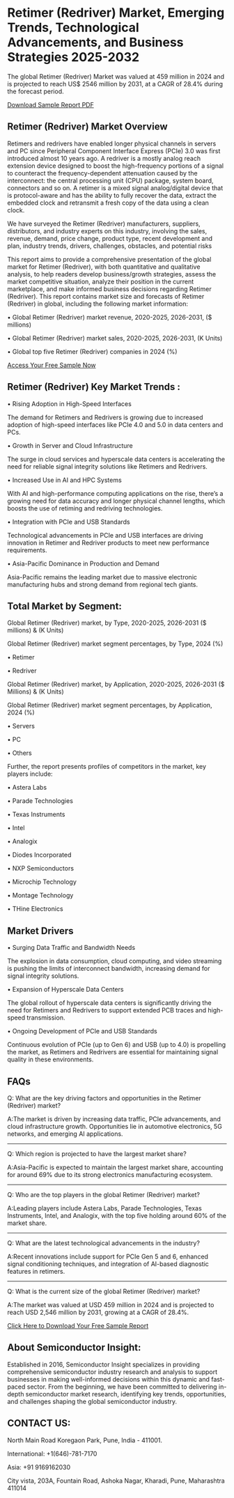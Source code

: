 <h1>Retimer (Redriver) Market, Emerging Trends, Technological Advancements, and Business Strategies 2025-2032</h1>

The global Retimer (Redriver) Market was valued at 459 million in 2024 and is projected to reach US$ 2546 million by 2031, at a CAGR of 28.4% during the forecast period.

[Download Sample Report PDF
](https://semiconductorinsight.com/download-sample-report/?product_id=91016)

<h2>Retimer (Redriver) Market Overview</h2>

Retimers and redrivers have enabled longer physical channels in servers and PC since Peripheral Component Interface Express (PCIe) 3.0 was first introduced almost 10 years ago. A redriver is a mostly analog reach extension device designed to boost the high-frequency portions of a signal to counteract the frequency-dependent attenuation caused by the interconnect: the central processing unit (CPU) package, system board, connectors and so on. A retimer is a mixed signal analog/digital device that is protocol-aware and has the ability to fully recover the data, extract the embedded clock and retransmit a fresh copy of the data using a clean clock.

We have surveyed the Retimer (Redriver) manufacturers, suppliers, distributors, and industry experts on this industry, involving the sales, revenue, demand, price change, product type, recent development and plan, industry trends, drivers, challenges, obstacles, and potential risks

This report aims to provide a comprehensive presentation of the global market for Retimer (Redriver), with both quantitative and qualitative analysis, to help readers develop business/growth strategies, assess the market competitive situation, analyze their position in the current marketplace, and make informed business decisions regarding Retimer (Redriver). This report contains market size and forecasts of Retimer (Redriver) in global, including the following market information:

•	Global Retimer (Redriver) market revenue, 2020-2025, 2026-2031, ($ millions)

•	Global Retimer (Redriver) market sales, 2020-2025, 2026-2031, (K Units)

•	Global top five Retimer (Redriver) companies in 2024 (%)

[Access Your Free Sample Now
](https://semiconductorinsight.com/report/retimer-redriver-market/)

<h2>Retimer (Redriver) Key Market Trends  :</h2>

•	Rising Adoption in High-Speed Interfaces

The demand for Retimers and Redrivers is growing due to increased adoption of high-speed interfaces like PCIe 4.0 and 5.0 in data centers and PCs.

•	Growth in Server and Cloud Infrastructure

The surge in cloud services and hyperscale data centers is accelerating the need for reliable signal integrity solutions like Retimers and Redrivers.

•	Increased Use in AI and HPC Systems

With AI and high-performance computing applications on the rise, there’s a growing need for data accuracy and longer physical channel lengths, which boosts the use of retiming and redriving technologies.

•	Integration with PCIe and USB Standards

Technological advancements in PCIe and USB interfaces are driving innovation in Retimer and Redriver products to meet new performance requirements.

•	Asia-Pacific Dominance in Production and Demand

Asia-Pacific remains the leading market due to massive electronic manufacturing hubs and strong demand from regional tech giants.

<h2>Total Market by Segment:</h2>

Global Retimer (Redriver) market, by Type, 2020-2025, 2026-2031 ($ millions) & (K Units)

Global Retimer (Redriver) market segment percentages, by Type, 2024 (%)

•	Retimer

•	Redriver

Global Retimer (Redriver) market, by Application, 2020-2025, 2026-2031 ($ Millions) & (K Units)

Global Retimer (Redriver) market segment percentages, by Application, 2024 (%)

•	Servers

•	PC

•	Others

Further, the report presents profiles of competitors in the market, key players include:

•	Astera Labs

•	Parade Technologies

•	Texas Instruments

•	Intel

•	Analogix

•	Diodes Incorporated

•	NXP Semiconductors

•	Microchip Technology

•	Montage Technology

•	THine Electronics

<h2>Market Drivers</h2>

•	Surging Data Traffic and Bandwidth Needs

The explosion in data consumption, cloud computing, and video streaming is pushing the limits of interconnect bandwidth, increasing demand for signal integrity solutions.

•	Expansion of Hyperscale Data Centers

The global rollout of hyperscale data centers is significantly driving the need for Retimers and Redrivers to support extended PCB traces and high-speed transmission.

•	Ongoing Development of PCIe and USB Standards

Continuous evolution of PCIe (up to Gen 6) and USB (up to 4.0) is propelling the market, as Retimers and Redrivers are essential for maintaining signal quality in these environments.

<h2>FAQs</h2>

Q: What are the key driving factors and opportunities in the Retimer (Redriver) market?

A:The market is driven by increasing data traffic, PCIe advancements, and cloud infrastructure growth. Opportunities lie in automotive electronics, 5G networks, and emerging AI applications.

________________________________________

Q: Which region is projected to have the largest market share?

A:Asia-Pacific is expected to maintain the largest market share, accounting for around 69% due to its strong electronics manufacturing ecosystem.

________________________________________

Q: Who are the top players in the global Retimer (Redriver) market?

A:Leading players include Astera Labs, Parade Technologies, Texas Instruments, Intel, and Analogix, with the top five holding around 60% of the market share.

________________________________________

Q: What are the latest technological advancements in the industry?

A:Recent innovations include support for PCIe Gen 5 and 6, enhanced signal conditioning techniques, and integration of AI-based diagnostic features in retimers.

________________________________________

Q: What is the current size of the global Retimer (Redriver) market?

A:The market was valued at USD 459 million in 2024 and is projected to reach USD 2,546 million by 2031, growing at a CAGR of 28.4%.

[Click Here to Download Your Free Sample Report 
](https://semiconductorinsight.com/download-sample-report/?product_id=91016)

<h2>About Semiconductor Insight:</h2>

Established in 2016, Semiconductor Insight specializes in providing comprehensive semiconductor industry research and analysis to support businesses in making well-informed decisions within this dynamic and fast-paced sector. From the beginning, we have been committed to delivering in-depth semiconductor market research, identifying key trends, opportunities, and challenges shaping the global semiconductor industry.

<h2>CONTACT US:</h2>

North Main Road Koregaon Park, Pune, India - 411001.

International: +1(646)-781-7170

Asia: +91 9169162030

City vista, 203A, Fountain Road, Ashoka Nagar, Kharadi, Pune, Maharashtra 411014


